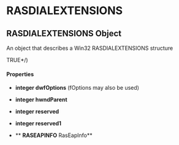 # RASDIALEXTENSIONS

## RASDIALEXTENSIONS Object

An object that describes a Win32 RASDIALEXTENSIONS structure 

TRUE\*/\)

#### Properties

  -  **integer dwfOptions** 
    \(fOptions may also be used\)

  -  **integer hwndParent** 
    

  -  **integer reserved** 
    

  -  **integer reserved1** 
    

  -  ** **RASEAPINFO** RasEapInfo** 
    